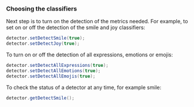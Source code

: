### Choosing the classifiers
Next step is to turn on the detection of the metrics needed. For example, to set on or off the detection of the smile and joy classifiers:  

```java
detector.setDetectSmile(true);
detector.setDetectJoy(true);
```

To turn on or off the detection of all expressions, emotions or emojis:

```java
detector.setDetectAllExpressions(true);
detector.setDetectAllEmotions(true);
detector.setDetectAllEmojis(true);
```

To check the status of a detector at any time, for example smile:

```java
detector.getDetectSmile();
```
